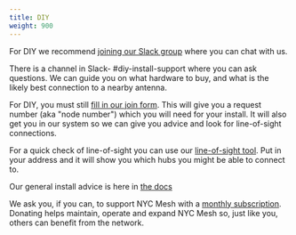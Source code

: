 ```yaml
---
title: DIY
weight: 900
---
```


For DIY we recommend [joining our Slack group](https://slack.nycmesh.net/) where you can chat with us.

There is a channel in Slack- #diy-install-support where you can ask questions. We can guide you on what hardware to buy, and what is the likely best connection to a nearby antenna.

For DIY, you must still [fill in our join form](https://nycmesh.net/join). This will give you a request number (aka "node number") which you will need for your install. It will also get you in our system so we can give you advice and look for line-of-sight connections.

For a quick check of line-of-sight you can use our [line-of-sight tool](https://los.nycmesh.net). Put in your address and it will show you which hubs you might be able to connect to. 

Our general install advice is here in [the docs](../installs/)

We ask you, if you can, to support NYC Mesh with a [monthly subscription](https://nycmesh.net/donate). Donating helps maintain, operate and expand NYC Mesh so, just like you, others can benefit from the network.

